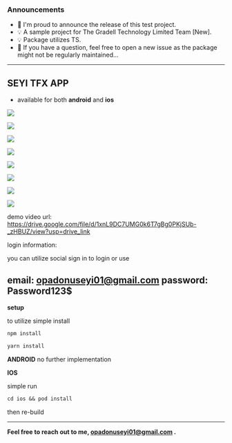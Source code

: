 ### Announcements

*   📣 I'm proud to announce the release of this test project.
*   💡 A sample project for The Gradell Technology Limited Team [New].
*   💡 Package utilizes TS.
*   🙏 If you have a question, feel free to open a new issue as the package might not be regularly maintained...

---

## SEYI TFX APP

*   available for both **android** and **ios**

![](https://github.com/seyicoded/seyi-transaction-app/blob/main/snapshot/s1.jpg?raw=true)

![](https://github.com/seyicoded/seyi-transaction-app/blob/main/snapshot/s2.jpg?raw=true)

![](https://github.com/seyicoded/seyi-transaction-app/blob/main/snapshot/s3.jpg?raw=true)

![](https://github.com/seyicoded/seyi-transaction-app/blob/main/snapshot/s4.jpg?raw=true)

![](https://github.com/seyicoded/seyi-transaction-app/blob/main/snapshot/s5.jpg?raw=true)

![](https://github.com/seyicoded/seyi-transaction-app/blob/main/snapshot/s6.jpg?raw=true)

![](https://github.com/seyicoded/seyi-transaction-app/blob/main/snapshot/s7.jpg?raw=true)

![](https://github.com/seyicoded/seyi-transaction-app/blob/main/snapshot/s8.jpg?raw=true)


demo video url:  https://drive.google.com/file/d/1xnL9DC7UMG0k6T7gBg0PKjSUb-_zHBUZ/view?usp=drive_link


login information:

you can utilize social sign in to login or use

email: opadonuseyi01@gmail.com
password: Password123$
---

**setup**

to utilize simple install

```diff
npm install
```

```diff
yarn install
```

**ANDROID**
no further implementation

**IOS**

simple run 

```diff
cd ios && pod install
```

then re-build

---


**Feel free to reach out to me, opadonuseyi01@gmail.com .**